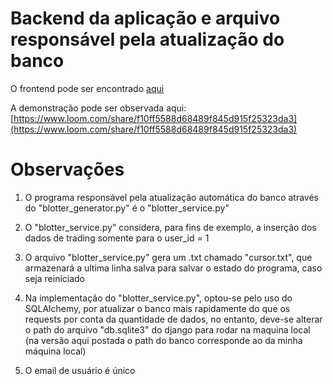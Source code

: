 # Backend da aplicação e arquivo responsável pela atualização do banco

O frontend pode ser encontrado [aqui](https://github.com/MarceloRocha98/sum_frontend)

A demonstração pode ser observada aqui: [https://www.loom.com/share/f10ff5588d68489f845d915f25323da3](https://www.loom.com/share/f10ff5588d68489f845d915f25323da3)
# Observações

1) O programa responsável pela atualização automática do banco através do "blotter_generator.py" é o "blotter_service.py"

2) O "blotter_service.py" considera, para fins de exemplo, a inserção dos dados de trading somente para o user_id = 1

3) O arquivo "blotter_service.py" gera um .txt chamado "cursor.txt", que armazenará a ultima linha salva para salvar o estado do programa, caso seja reiniciado

4) Na implementação do "blotter_service.py", optou-se pelo uso do SQLAlchemy, por atualizar o banco mais rapidamente do que os requests por conta da quantidade de dados, no entanto, deve-se alterar o path do arquivo "db.sqlite3" do django para rodar na maquina local (na versão aqui postada o path do banco corresponde ao da minha máquina local)

5) O email de usuário é único

